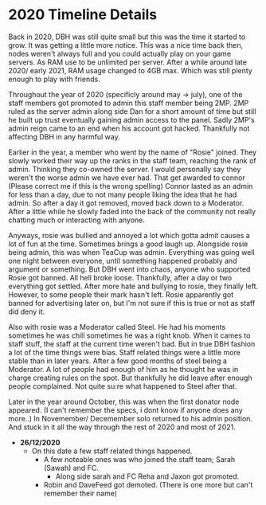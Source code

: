 # 2020 Timeline Details                                                    


Back in 2020, DBH was still quite small but this was the time it started to grow. It was getting a little more notice.
This was a nice time back then, nodes weren't always full and you could actually play on your game servers. As RAM use to be unlimited per server.
After a while around late 2020/ early 2021, RAM usage changed to 4GB max. Which was still plenty enough to play with friends.

Throughout the year of 2020 (specificly around may -> july), one of the staff members got promoted to admin this staff member being 2MP. 
2MP ruled as the server admin along side Dan for a short amount of time but still he built up trust
eventually gaining admin access to the panel.
Sadly 2MP's admin reign came to an end when his account got hacked. Thankfully not affecting DBH in any harmful way.

Earlier in the year, a member who went by the name of "Rosie" joined. They slowly worked their way up the ranks in the staff team, reaching the rank of admin. 
Thinking they co-owned the server. I would personally say they weren't the worse admin we have ever had. 
That get awarded to connor (Please correct me if this is the wrong spelling)
Connor lasted as an admin for less than a day, due to not many people liking the idea that he had admin. 
So after a day it got removed, moved back down to a Moderator.
After a little while he slowly faded into the back of the community not really chatting much or interacting with anyone.

Anyways, rosie was bullied and annoyed a lot which gotta admit causes a lot of fun at the time. Sometimes brings a good laugh up.
Alongside rosie being admin, this was when TeaCup was admin. Everything was going well one night between everyone, until something happened
probably and argument or something. But DBH went into chaos, anyone who supported Rosie got banned. All hell broke loose.
Thankfully, after a day or two everything got settled. After more hate and bullying to rosie, they finally left. However, to some people their mark hasn't left.
Rosie apparently got banned for advertising later on, but I'm not sure if this is true or not as staff did deny it. 

Also with rosie was a Moderator called Steel. He had his moments sometimes he was chill sometimes he was a right knob. 
When it cames to staff stuff, the staff at the current time weren't bad. But in true DBH fashion a lot of the time things were bias.
Staff related things were a little more stable than in later years.
After a few good months of steel being a Moderator. A lot of people had enough of him as he thought he was in charge creating rules on the spot. 
But thankfully he did leave after enough people complained. Not quite su:re what happened to Steel after that. 

Later in the year around October, this was when the first donator node appeared. (I can't remember the specs, i dont know if anyone does any more..)
In Novemember/ Decemember solo returned to his admin position. And stuck in it all the way through the rest of 2020 and most of 2021.

- **26/12/2020**
    - On this date a few staff related things happened. 
       - A few noteable ones was who joined the staff team; Sarah (Sawah) and FC.
         - Along side sarah and FC Reha and Jaxon got promoted.
       - Robin and DaveFeed got demoted. (There is one more but can't remember their name)